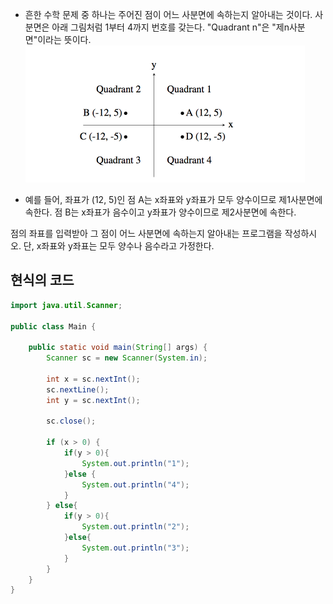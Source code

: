 

- 흔한 수학 문제 중 하나는 주어진 점이 어느 사분면에 속하는지 알아내는 것이다.   사분면은 아래 그림처럼 1부터 4까지 번호를 갖는다.   "Quadrant n"은 "제n사분면"이라는 뜻이다.  
![](/images/14681.png)  

- 예를 들어, 좌표가 (12, 5)인 점 A는 x좌표와 y좌표가 모두 양수이므로 제1사분면에 속한다.   점 B는 x좌표가 음수이고 y좌표가 양수이므로 제2사분면에 속한다.  

점의 좌표를 입력받아 그 점이 어느 사분면에 속하는지 알아내는 프로그램을 작성하시오.   단, x좌표와 y좌표는 모두 양수나 음수라고 가정한다.  

## 현식의 코드

```java
import java.util.Scanner;

public class Main {

    public static void main(String[] args) {
        Scanner sc = new Scanner(System.in);

        int x = sc.nextInt();
        sc.nextLine();
        int y = sc.nextInt();

        sc.close();

        if (x > 0) {
            if(y > 0){
                System.out.println("1");
            }else {
                System.out.println("4");
            }
        } else{
            if(y > 0){
                System.out.println("2");
            }else{
                System.out.println("3");
            }
        }
    }
}
```
